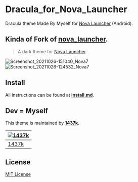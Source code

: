 # Dracula_for_Nova_Launcher
Dracula theme Made By Myself for [Nova Launcher](https://novalauncher.com/) (Android).
## Kinda of Fork of [nova_launcher](https://github.com/dracula/nova_launcher).

> A dark theme for [Nova Launcher](https://novalauncher.com/).
> 
![Screenshot_20211026-151040_Nova7](https://github.com/iamvk1437k/Dracula_for_Nova_Launcher/raw/main/Screenshot_1.jpg)
![Screenshot_20211026-124532_Nova7](https://github.com/iamvk1437k/Dracula_for_Nova_Launcher/raw/main/Screenshot_2.jpg)


## Install

All instructions can be found at [**install.md**](https://github.com/iamvk1437k/Dracula_for_Nova_Launcher/blob/main/install.md).

## Dev = Myself
This theme is maintained by [**1437k**](https://github.com/iamvk1437k).

[![1437k](https://github.com/iamvk1437k.png?size=100)](https://github.com/iamvk1437k) |
--- |
[1437k](https://github.com/iamvk1437k) |

## License

[MIT License](./LICENSE)
